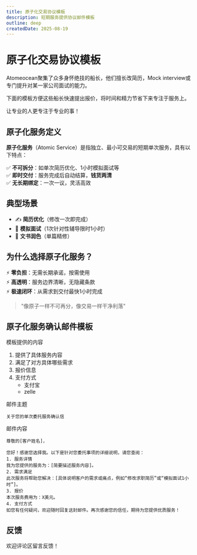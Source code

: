 ```yaml
---
title: 原子化交易协议模板
description: 短期服务提供协议邮件模板
outline: deep
createdDate: 2025-08-19
---
```

# 原子化交易协议模板

Atomeocean聚集了众多身怀绝技的船长，他们擅长改简历，Mock interview或专门提升对某一家公司面试的能力。

下面的模板方便这些船长快速提出报价，将时间和精力节省下来专注于服务上。

让专业的人更专注于专业的事！

## 原子化服务定义

**原子化服务**（Atomic Service）是指独立、最小可交易的短期单次服务，具有以下特点：

✅ **不可拆分**：如单次简历优化、1小时模拟面试等  
✅ **即时交付**：服务完成后自动结算，**钱货两清**  
✅ **无长期绑定**：一次一议，灵活高效  

## 典型场景
- ✍️ **简历优化**（修改一次即完成）
- 🎤 **模拟面试**（1次针对性辅导限时1小时）
- 📝 **文书润色**（单篇精修）

## 为什么选择原子化服务？
⚡ **零负担**：无需长期承诺，按需使用  
⚡ **高透明**：服务边界清晰，无隐藏条款  
⚡ **极速闭环**：从需求到交付最快1小时完成  

> "像原子一样不可再分，像交易一样干净利落"

## 原子化服务确认邮件模板


模板提供的内容
1. 提供了具体服务内容
2. 满足了对方具体哪些需求
3. 报价信息
4. 支付方式
   - 支付宝
   - zelle


邮件主题
```text
关于您的单次委托服务确认信
```

邮件内容
```text
尊敬的[客户姓名]，

您好！感谢您选择我。以下是针对您委托事项的详细说明，请您查阅：
1. 服务详情
我为您提供的服务为：[简要描述服务内容]。
2. 需求满足
此次服务将帮助您解决：[具体说明客户的需求或痛点，例如“修改求职简历”或“模拟面试1小时”]。
3. 报价
本次服务费用为：X美元。
4. 支付方式
如您有任何疑问，欢迎随时回复这封邮件。再次感谢您的信任，期待为您提供优质服务！
```



## 反馈
欢迎评论区留言反馈！
